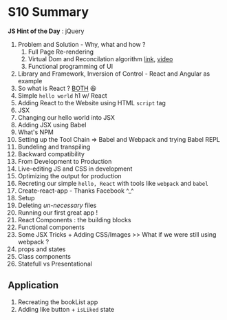 # S10 Summary

**JS Hint of the Day** : jQuery

1. Problem and Solution - Why, what and how ?
   1. Full Page Re-rendering
   2. Virtual Dom and Reconcilation algorithm [link](https://reactjs.org/docs/faq-internals.html), [video](https://www.youtube.com/watch?v=BYbgopx44vo)
   3. Functional programming of UI
2. Library and Framework, Inversion of Control - React and Angular as example
3. So what is React ? [BOTH](https://www.quora.com/Is-React-a-library-or-a-framework-and-why) 😆
4. Simple `hello world` h1 w/ React
5. Adding React to the Website using HTML `script` tag
6. JSX
7. Changing our hello world into JSX
8. Adding JSX using Babel
9. What's NPM
10. Setting up the Tool Chain => Babel and Webpack and trying Babel REPL
   1. Bundeling and transpiling
   2. Backward compatibility
   3. From Development to Production
   4. Live-editing JS and CSS in development
   5. Optimizing the output for production
11. Recreting our simple `hello, React` with tools like `webpack` and `babel`
12. Create-react-app - Thanks Facebook ^_^
   6. Setup
   7. Deleting _un-necessary_ files 
13. Running our first great app !
14. React Components : the building blocks
15. Functional components
16. Some JSX Tricks + Adding CSS/Images >> What if we were still using webpack ?
17. props and states
18. Class components
19. Statefull vs Presentational

Application
---
1. Recreating the bookList app
2. Adding like button + `isLiked` state